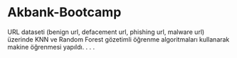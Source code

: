 # Akbank-Bootcamp
URL dataseti (benign url, defacement url, phishing url, malware url) üzerinde KNN ve Random Forest gözetimli öğrenme algoritmaları kullanarak makine öğrenmesi yapıldı.
.
.
.
